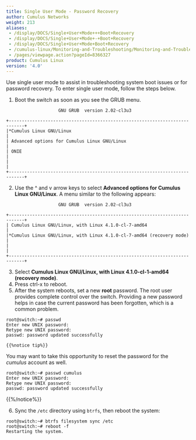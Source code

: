 ```yaml
---
title: Single User Mode - Password Recovery
author: Cumulus Networks
weight: 213
aliases:
 - /display/DOCS/Single+User+Mode+++Boot+Recovery
 - /display/DOCS/Single+User+Mode+-+Boot+Recovery
 - /display/DOCS/Single+User+Mode+Boot+Recovery
 - /cumulus-linux/Monitoring-and-Troubleshooting/Monitoring-and-Troubleshooting/Single-User-Mode-Boot-Recovery
 - /pages/viewpage.action?pageId=8366327
product: Cumulus Linux
version: '4.0'
---
```

Use single user mode to assist in troubleshooting system boot issues or for password recovery. To enter single user mode, follow the steps below.

1. Boot the switch as soon as you see the GRUB menu.

```
                    GNU GRUB  version 2.02-cl3u3

+----------------------------------------------------------------------------+
|*Cumulus Linux GNU/Linux                                                    |
| Advanced options for Cumulus Linux GNU/Linux                               |
| ONIE                                                                       |
|                                                                            |
+----------------------------------------------------------------------------+
```

2. Use the ^ and v arrow keys to select **Advanced options for Cumulus Linux GNU/Linux**. A menu similar to the following appears:

```
                    GNU GRUB  version 2.02-cl3u3

+----------------------------------------------------------------------------+
| Cumulus Linux GNU/Linux, with Linux 4.1.0-cl-7-amd64                       |
|*Cumulus Linux GNU/Linux, with Linux 4.1.0-cl-7-amd64 (recovery mode)       |
|                                                                            |
+----------------------------------------------------------------------------+  
```

3. Select **Cumulus Linux GNU/Linux, with Linux 4.1.0-cl-1-amd64 (recovery mode)**.
4. Press ctrl-x to reboot.
5. After the system reboots, set a new **root** password. The root user provides complete control over the switch. Providing a new password helps in case the current password has been forgotten, which is a common problem.

```
root@switch:~# passwd
Enter new UNIX password:
Retype new UNIX password:
passwd: password updated successfully
```

    {{%notice tip%}}

You may want to take this opportunity to reset the password for the *cumulus* account as well.

```
root@switch:~# passwd cumulus
Enter new UNIX password:
Retype new UNIX password:
passwd: password updated successfully
```

{{%/notice%}}

6. Sync the `/etc` directory using `btrfs`, then reboot the system:

```
root@switch:~# btrfs filesystem sync /etc
root@switch:~# reboot -f
Restarting the system.
```
